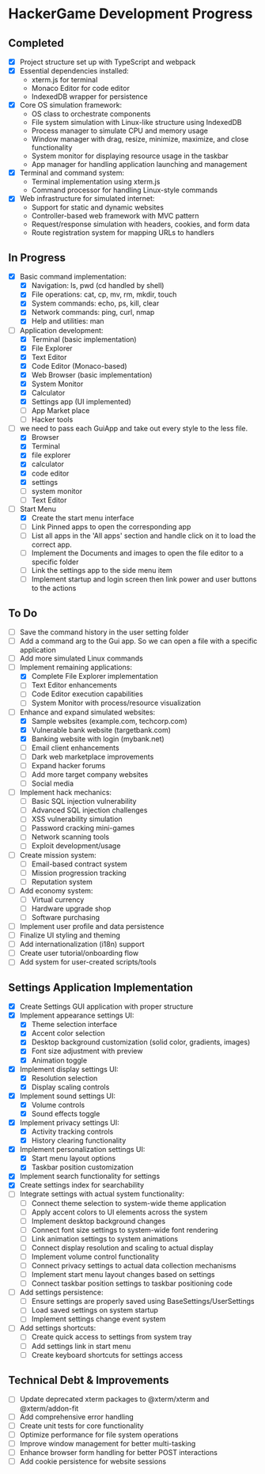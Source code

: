 <!-- filepath: c:\Users\clefw\HackerGame\v1\progress.md -->
# HackerGame Development Progress

## Completed
- [x] Project structure set up with TypeScript and webpack
- [x] Essential dependencies installed:
  - xterm.js for terminal
  - Monaco Editor for code editor
  - IndexedDB wrapper for persistence
- [x] Core OS simulation framework:
  - OS class to orchestrate components
  - File system simulation with Linux-like structure using IndexedDB
  - Process manager to simulate CPU and memory usage
  - Window manager with drag, resize, minimize, maximize, and close functionality
  - System monitor for displaying resource usage in the taskbar
  - App manager for handling application launching and management
- [x] Terminal and command system:
  - Terminal implementation using xterm.js
  - Command processor for handling Linux-style commands
- [x] Web infrastructure for simulated internet:
  - Support for static and dynamic websites
  - Controller-based web framework with MVC pattern
  - Request/response simulation with headers, cookies, and form data
  - Route registration system for mapping URLs to handlers

## In Progress
- [x] Basic command implementation:
  - [x] Navigation: ls, pwd (cd handled by shell)
  - [x] File operations: cat, cp, mv, rm, mkdir, touch
  - [x] System commands: echo, ps, kill, clear
  - [x] Network commands: ping, curl, nmap
  - [x] Help and utilities: man
- [ ] Application development:
  - [x] Terminal (basic implementation)
  - [x] File Explorer
  - [x] Text Editor
  - [x] Code Editor (Monaco-based)
  - [x] Web Browser (basic implementation)
  - [x] System Monitor
  - [x] Calculator
  - [x] Settings app (UI implemented)
  - [ ] App Market place
  - [ ] Hacker tools
- [ ] we need to pass each GuiApp and take out every style to the less file.
  - [x] Browser
  - [x] Terminal
  - [x] file explorer
  - [x] calculator
  - [x] code editor
  - [x] settings
  - [ ] system monitor
  - [ ] Text Editor
- [ ] Start Menu
  - [x] Create the start menu interface
  - [ ] Link Pinned apps to open the corresponding app
  - [ ] List all apps in the 'All apps' section and handle click on it to load the correct app.
  - [ ] Implement the Documents and images to open the file editor to a specific folder
  - [ ] Link the settings app to the side menu item
  - [ ] Implement startup and login screen then link power and user buttons to the actions

## To Do
- [ ] Save the command history in the user setting folder
- [ ] Add a command arg to the Gui app. So we can open a file with a specific application
- [ ] Add more simulated Linux commands
- [ ] Implement remaining applications:
  - [x] Complete File Explorer implementation
  - [ ] Text Editor enhancements
  - [ ] Code Editor execution capabilities
  - [ ] System Monitor with process/resource visualization
- [ ] Enhance and expand simulated websites:
  - [x] Sample websites (example.com, techcorp.com)
  - [x] Vulnerable bank website (targetbank.com)
  - [x] Banking website with login (mybank.net)
  - [ ] Email client enhancements
  - [ ] Dark web marketplace improvements
  - [ ] Expand hacker forums
  - [ ] Add more target company websites
  - [ ] Social media
- [ ] Implement hack mechanics:
  - [ ] Basic SQL injection vulnerability
  - [ ] Advanced SQL injection challenges
  - [ ] XSS vulnerability simulation
  - [ ] Password cracking mini-games
  - [ ] Network scanning tools
  - [ ] Exploit development/usage
- [ ] Create mission system:
  - [ ] Email-based contract system
  - [ ] Mission progression tracking
  - [ ] Reputation system
- [ ] Add economy system:
  - [ ] Virtual currency
  - [ ] Hardware upgrade shop
  - [ ] Software purchasing
- [ ] Implement user profile and data persistence
- [ ] Finalize UI styling and theming
- [ ] Add internationalization (i18n) support
- [ ] Create user tutorial/onboarding flow
- [ ] Add system for user-created scripts/tools

## Settings Application Implementation
- [x] Create Settings GUI application with proper structure
- [x] Implement appearance settings UI:
  - [x] Theme selection interface
  - [x] Accent color selection
  - [x] Desktop background customization (solid color, gradients, images)
  - [x] Font size adjustment with preview
  - [x] Animation toggle
- [x] Implement display settings UI:
  - [x] Resolution selection
  - [x] Display scaling controls
- [x] Implement sound settings UI:
  - [x] Volume controls
  - [x] Sound effects toggle
- [x] Implement privacy settings UI:
  - [x] Activity tracking controls
  - [x] History clearing functionality
- [x] Implement personalization settings UI:
  - [x] Start menu layout options
  - [x] Taskbar position customization
- [x] Implement search functionality for settings
- [x] Create settings index for searchability
- [ ] Integrate settings with actual system functionality:
  - [ ] Connect theme selection to system-wide theme application
  - [ ] Apply accent colors to UI elements across the system
  - [ ] Implement desktop background changes
  - [ ] Connect font size settings to system-wide font rendering
  - [ ] Link animation settings to system animations
  - [ ] Connect display resolution and scaling to actual display
  - [ ] Implement volume control functionality
  - [ ] Connect privacy settings to actual data collection mechanisms
  - [ ] Implement start menu layout changes based on settings
  - [ ] Connect taskbar position settings to taskbar positioning code
- [ ] Add settings persistence:
  - [ ] Ensure settings are properly saved using BaseSettings/UserSettings
  - [ ] Load saved settings on system startup
  - [ ] Implement settings change event system
- [ ] Add settings shortcuts:
  - [ ] Create quick access to settings from system tray
  - [ ] Add settings link in start menu
  - [ ] Create keyboard shortcuts for settings access

## Technical Debt & Improvements
- [ ] Update deprecated xterm packages to @xterm/xterm and @xterm/addon-fit
- [ ] Add comprehensive error handling
- [ ] Create unit tests for core functionality
- [ ] Optimize performance for file system operations
- [ ] Improve window management for better multi-tasking
- [ ] Enhance browser form handling for better POST interactions
- [ ] Add cookie persistence for website sessions
